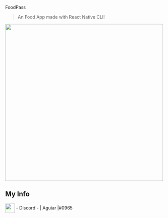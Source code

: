 FoodPass
> An Food App made with React Native CLI!
<div style="display: flex">

<img height='500em' src="https://media.discordapp.net/attachments/955093666807054386/1032718700362612858/App.gif?width=312&height=662" />




</div>



 
 ## My Info
 <img height="30em" align="center"  src="https://media.discordapp.net/attachments/955093666807054386/1021046330078011432/discord-logo-4-1.png?width=533&height=533" /> - Discord - | Aguiar |#0965
